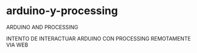 arduino-y-processing
====================

ARDUINO AND PROCESSING 

INTENTO DE INTERACTUAR ARDUINO CON PROCESSING REMOTAMENTE VIA WEB

